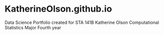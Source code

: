 # KatherineOlson.github.io
Data Science Portfolio created for STA 141B
Katherine Olson 
Computational Statistics Major 
Fourth year
